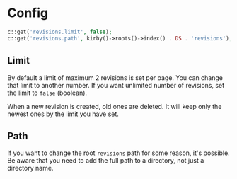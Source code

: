 # Config

```php
c::get('revisions.limit', false);
c::get('revisions.path', kirby()->roots()->index() . DS . 'revisions');
```

## Limit

By default a limit of maximum 2 revisions is set per page. You can change that limit to another number. If you want unlimited number of revisions, set the limit to `false` (boolean).

When a new revision is created, old ones are deleted. It will keep only the newest ones by the limit you have set.

## Path

If you want to change the root `revisions` path for some reason, it's possible. Be aware that you need to add the full path to a directory, not just a directory name.